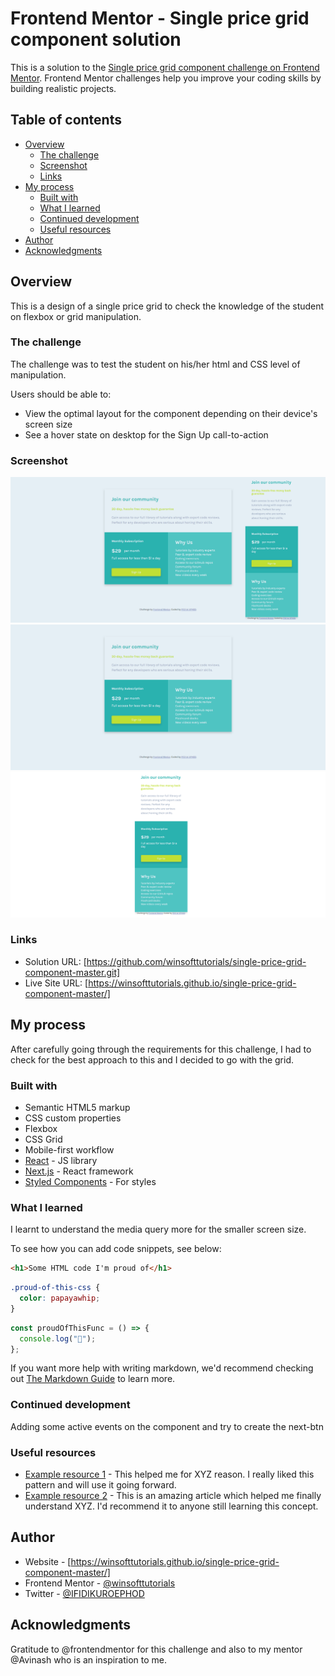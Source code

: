 # Frontend Mentor - Single price grid component solution

This is a solution to the [Single price grid component challenge on Frontend Mentor](https://www.frontendmentor.io/challenges/single-price-grid-component-5ce41129d0ff452fec5abbbc). Frontend Mentor challenges help you improve your coding skills by building realistic projects.

## Table of contents

- [Overview](#overview)
  - [The challenge](#the-challenge)
  - [Screenshot](#screenshot)
  - [Links](#links)
- [My process](#my-process)
  - [Built with](#built-with)
  - [What I learned](#what-i-learned)
  - [Continued development](#continued-development)
  - [Useful resources](#useful-resources)
- [Author](#author)
- [Acknowledgments](#acknowledgments)

## Overview

This is a design of a single price grid to check the knowledge of the student on flexbox or grid manipulation.

### The challenge

The challenge was to test the student on his/her html and CSS level of manipulation.

Users should be able to:

- View the optimal layout for the component depending on their device's screen size
- See a hover state on desktop for the Sign Up call-to-action

### Screenshot

![](./images/Responsive-view.png)
![](./images/Desktop-view.png)
![](./images/Mobile-view.png)

### Links

- Solution URL: [https://github.com/winsofttutorials/single-price-grid-component-master.git]
- Live Site URL: [https://winsofttutorials.github.io/single-price-grid-component-master/]

## My process

After carefully going through the requirements for this challenge, I had to check for the best approach to this and I decided to go with the grid.

### Built with

- Semantic HTML5 markup
- CSS custom properties
- Flexbox
- CSS Grid
- Mobile-first workflow
- [React](https://reactjs.org/) - JS library
- [Next.js](https://nextjs.org/) - React framework
- [Styled Components](https://styled-components.com/) - For styles

### What I learned

I learnt to understand the media query more for the smaller screen size.

To see how you can add code snippets, see below:

```html
<h1>Some HTML code I'm proud of</h1>
```

```css
.proud-of-this-css {
  color: papayawhip;
}
```

```js
const proudOfThisFunc = () => {
  console.log("🎉");
};
```

If you want more help with writing markdown, we'd recommend checking out [The Markdown Guide](https://www.markdownguide.org/) to learn more.

### Continued development

Adding some active events on the component and try to create the next-btn

### Useful resources

- [Example resource 1](https://www.example.com) - This helped me for XYZ reason. I really liked this pattern and will use it going forward.
- [Example resource 2](https://www.example.com) - This is an amazing article which helped me finally understand XYZ. I'd recommend it to anyone still learning this concept.

## Author

- Website - [https://winsofttutorials.github.io/single-price-grid-component-master/]
- Frontend Mentor - [@winsofttutorials](https://www.frontendmentor.io/profile/winsofttutorials)
- Twitter - [@IFIDIKUROEPHOD](https://www.twitter.com/IFIDIKUROEPHOD)

## Acknowledgments

Gratitude to @frontendmentor for this challenge and also to my mentor @Avinash who is an inspiration to me.
